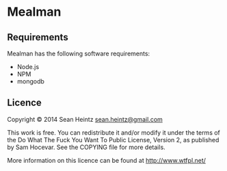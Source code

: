 # Mealman
## Requirements
Mealman has the following software requirements:
* Node.js
* NPM
* mongodb

## Licence
Copyright © 2014 Sean Heintz <sean.heintz@gmail.com>

This work is free. You can redistribute it and/or modify it under the
terms of the Do What The Fuck You Want To Public License, Version 2,
as published by Sam Hocevar. See the COPYING file for more details.

More information on this licence can be found at http://www.wtfpl.net/
